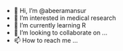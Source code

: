 - 👋 Hi, I’m @abeeramansur
- 👀 I’m interested in medical research
- 🌱 I’m currently learning R
- 💞️ I’m looking to collaborate on ...
- 📫 How to reach me ...

<!---
abeeramansur/abeeramansur is a ✨ special ✨ repository because its `README.md` (this file) appears on your GitHub profile.
You can click the Preview link to take a look at your changes.
--->
